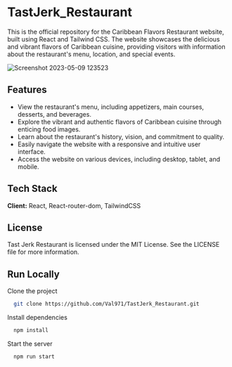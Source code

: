 
# TastJerk_Restaurant

This is the official repository for the Caribbean Flavors Restaurant website, built using React and Tailwind CSS. The website showcases the delicious and vibrant flavors of Caribbean cuisine, providing visitors with information about the restaurant's menu, location, and special events.



![Screenshot 2023-05-09 123523](https://github.com/Val971/TastJerk_Restaurant/assets/6785647/df3e43d7-0feb-4d2b-bad9-0f94716d7798)

## Features

- View the restaurant's menu, including appetizers, main courses, desserts, and beverages.
- Explore the vibrant and authentic flavors of Caribbean cuisine through enticing food images.
- Learn about the restaurant's history, vision, and commitment to quality.
- Easily navigate the website with a responsive and intuitive user interface.
- Access the website on various devices, including desktop, tablet, and mobile.



## Tech Stack

**Client:** React, React-router-dom, TailwindCSS


## License

Tast Jerk Restaurant is licensed under the MIT License. See the LICENSE file for more information.


## Run Locally

Clone the project

```bash
  git clone https://github.com/Val971/TastJerk_Restaurant.git
```

Install dependencies

```bash
  npm install
```

Start the server

```bash
  npm run start
```




